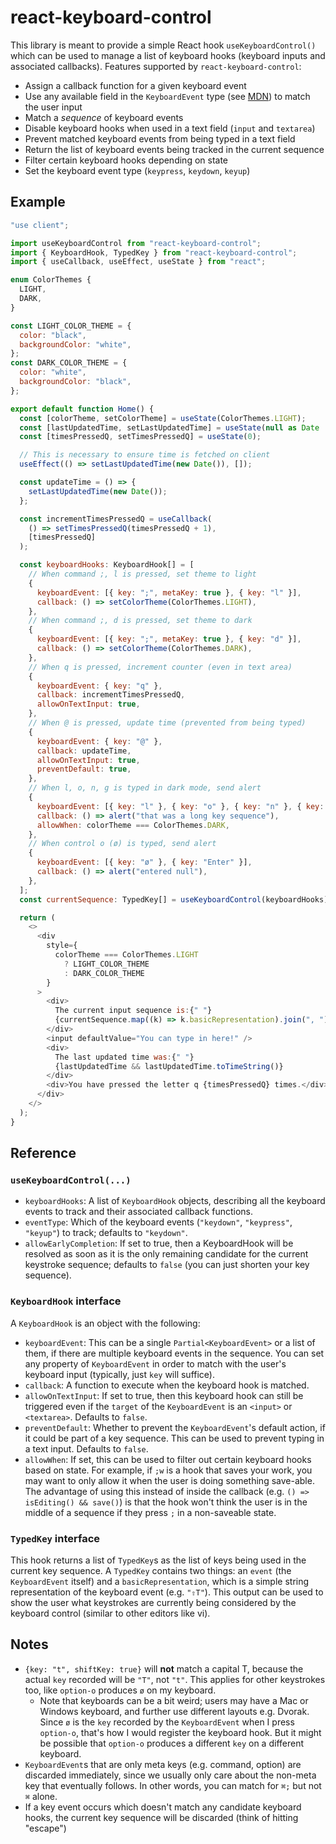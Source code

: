# react-keyboard-control

This library is meant to provide a simple React hook `useKeyboardControl()` which can be used to manage a list of keyboard hooks (keyboard inputs and associated callbacks). Features supported by `react-keyboard-control`:

- Assign a callback function for a given keyboard event
- Use any available field in the `KeyboardEvent` type (see [MDN](https://developer.mozilla.org/en-US/docs/Web/API/KeyboardEvent/isComposing)) to match the user input
- Match a _sequence_ of keyboard events
- Disable keyboard hooks when used in a text field (`input` and `textarea`)
- Prevent matched keyboard events from being typed in a text field
- Return the list of keyboard events being tracked in the current sequence
- Filter certain keyboard hooks depending on state
- Set the keyboard event type (`keypress`, `keydown`, `keyup`)

## Example

```js
"use client";

import useKeyboardControl from "react-keyboard-control";
import { KeyboardHook, TypedKey } from "react-keyboard-control";
import { useCallback, useEffect, useState } from "react";

enum ColorThemes {
  LIGHT,
  DARK,
}

const LIGHT_COLOR_THEME = {
  color: "black",
  backgroundColor: "white",
};
const DARK_COLOR_THEME = {
  color: "white",
  backgroundColor: "black",
};

export default function Home() {
  const [colorTheme, setColorTheme] = useState(ColorThemes.LIGHT);
  const [lastUpdatedTime, setLastUpdatedTime] = useState(null as Date | null);
  const [timesPressedQ, setTimesPressedQ] = useState(0);

  // This is necessary to ensure time is fetched on client
  useEffect(() => setLastUpdatedTime(new Date()), []);

  const updateTime = () => {
    setLastUpdatedTime(new Date());
  };

  const incrementTimesPressedQ = useCallback(
    () => setTimesPressedQ(timesPressedQ + 1),
    [timesPressedQ]
  );

  const keyboardHooks: KeyboardHook[] = [
    // When command ;, l is pressed, set theme to light
    {
      keyboardEvent: [{ key: ";", metaKey: true }, { key: "l" }],
      callback: () => setColorTheme(ColorThemes.LIGHT),
    },
    // When command ;, d is pressed, set theme to dark
    {
      keyboardEvent: [{ key: ";", metaKey: true }, { key: "d" }],
      callback: () => setColorTheme(ColorThemes.DARK),
    },
    // When q is pressed, increment counter (even in text area)
    {
      keyboardEvent: { key: "q" },
      callback: incrementTimesPressedQ,
      allowOnTextInput: true,
    },
    // When @ is pressed, update time (prevented from being typed)
    {
      keyboardEvent: { key: "@" },
      callback: updateTime,
      allowOnTextInput: true,
      preventDefault: true,
    },
    // When l, o, n, g is typed in dark mode, send alert
    {
      keyboardEvent: [{ key: "l" }, { key: "o" }, { key: "n" }, { key: "g" }],
      callback: () => alert("that was a long key sequence"),
      allowWhen: colorTheme === ColorThemes.DARK,
    },
    // When control o (ø) is typed, send alert
    {
      keyboardEvent: [{ key: "ø" }, { key: "Enter" }],
      callback: () => alert("entered null"),
    },
  ];
  const currentSequence: TypedKey[] = useKeyboardControl(keyboardHooks);

  return (
    <>
      <div
        style={
          colorTheme === ColorThemes.LIGHT
            ? LIGHT_COLOR_THEME
            : DARK_COLOR_THEME
        }
      >
        <div>
          The current input sequence is:{" "}
          {currentSequence.map((k) => k.basicRepresentation).join(", ")}
        </div>
        <input defaultValue="You can type in here!" />
        <div>
          The last updated time was:{" "}
          {lastUpdatedTime && lastUpdatedTime.toTimeString()}
        </div>
        <div>You have pressed the letter q {timesPressedQ} times.</div>
      </div>
    </>
  );
}
```

## Reference

### `useKeyboardControl(...)`

- `keyboardHooks`: A list of `KeyboardHook` objects, describing all the keyboard events to track and their associated callback functions.
- `eventType`: Which of the keyboard events (`"keydown"`, `"keypress"`, `"keyup"`) to track; defaults to `"keydown"`.
- `allowEarlyCompletion`: If set to true, then a KeyboardHook will be resolved as soon as it is the only remaining candidate for the current keystroke sequence; defaults to `false` (you can just shorten your key sequence).

### `KeyboardHook` interface

A `KeyboardHook` is an object with the following:

- `keyboardEvent`: This can be a single `Partial<KeyboardEvent>` or a list of them, if there are multiple keyboard events in the sequence. You can set any property of `KeyboardEvent` in order to match with the user's keyboard input (typically, just `key` will suffice).
- `callback`: A function to execute when the keyboard hook is matched.
- `allowOnTextInput`: If set to true, then this keyboard hook can still be triggered even if the `target` of the `KeyboardEvent` is an `<input>` or `<textarea>`. Defaults to `false`.
- `preventDefault`: Whether to prevent the `KeyboardEvent`'s default action, if it could be part of a key sequence. This can be used to prevent typing in a text input. Defaults to `false`.
- `allowWhen`: If set, this can be used to filter out certain keyboard hooks based on state. For example, if `;w` is a hook that saves your work, you may want to only allow it when the user is doing something save-able. The advantage of using this instead of inside the callback (e.g. `() => isEditing() && save()`) is that the hook won't think the user is in the middle of a sequence if they press `;` in a non-saveable state.

### `TypedKey` interface

This hook returns a list of `TypedKey`s as the list of keys being used in the current key sequence. A `TypedKey` contains two things: an `event` (the `KeyboardEvent` itself) and a `basicRepresentation`, which is a simple string representation of the keyboard event (e.g. `"⇧T"`). This output can be used to show the user what keystrokes are currently being considered by the keyboard control (similar to other editors like vi).

## Notes

- `{key: "t", shiftKey: true}` will **not** match a capital T, because the actual `key` recorded will be `"T"`, not `"t"`. This applies for other keystrokes too, like `option-o` produces `ø` on my keyboard.
  - Note that keyboards can be a bit weird; users may have a Mac or Windows keyboard, and further use different layouts e.g. Dvorak. Since `ø` is the `key` recorded by the `KeyboardEvent` when I press `option-o`, that's how I would register the keyboard hook. But it might be possible that `option-o` produces a different `key` on a different keyboard.
- `KeyboardEvent`s that are only meta keys (e.g. command, option) are discarded immediately, since we usually only care about the non-meta key that eventually follows. In other words, you can match for `⌘;` but not `⌘` alone.
- If a key event occurs which doesn't match any candidate keyboard hooks, the current key sequence will be discarded (think of hitting "escape")
